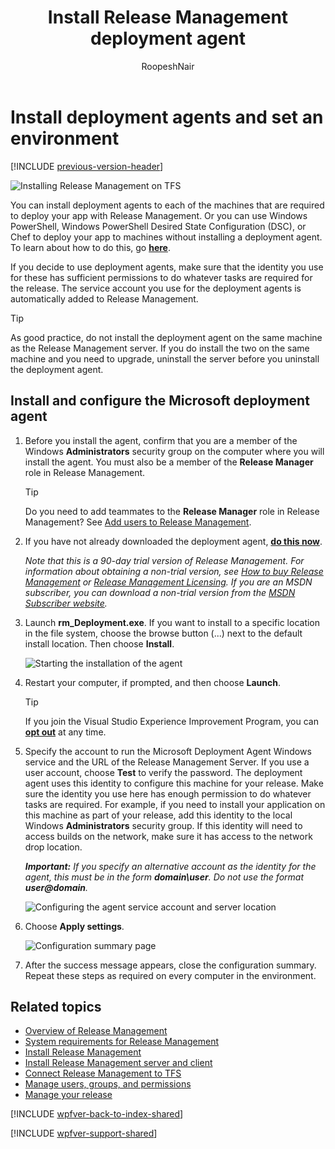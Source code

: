 ﻿---
title: Install Release Management deployment agent
ms.custom: seodec18
description: Learn how you can install deployment agent and set up machines for an environment for VS 2015 and Team Foundation Server (TFS) 2015
ms.assetid: 0C70DBD0-A1A4-4E20-AFA2-F4EC7BF7FA2A
ms.topic: conceptual
ms.author: ronai
author: RoopeshNair
ms.date: 07/16/2018
monikerRange: '>= tfs-2013'
---

# Install deployment agents and set an environment

[!INCLUDE [previous-version-header](../../includes/previous-version-header.md)]

![Installing Release Management on TFS](media/install-agent-01.png)

You can install deployment agents to each of the machines that are required to
deploy your app with Release Management. Or you can use Windows PowerShell,
Windows PowerShell Desired State Configuration (DSC), or Chef to deploy your
app to machines without installing a deployment agent. To learn about how to
do this, go **[here](../release-without-agents.md)**.

If you decide to use deployment agents, make sure that the identity you use
for these has sufficient permissions to do whatever tasks are required for
the release. The service account you use for the deployment agents is
automatically added to Release Management.

> [!TIP]
> As good practice, do not install the deployment agent on the
> same machine as the Release Management server. If you do install the two on
> the same machine and you need to upgrade, uninstall the server before you
> uninstall the deployment agent.

## Install and configure the Microsoft deployment agent

1.  Before you install the agent, confirm that you are a
    member of the Windows **Administrators** security group on the computer
    where you will install the agent. You must also be a member of the
    **Release Manager** role in Release Management.

    > [!TIP]
    > Do you need to add teammates to the **Release Manager** role
    > in Release Management? See [Add users to Release Management](../add-users-and-groups.md).

2.  If you have not already downloaded the deployment agent,
    **[do this now](https://visualstudio.microsoft.com/downloads/download-visual-studio-vs)**.

    _Note that this is a 90-day trial version of Release Management. For
    information about obtaining a non-trial version, see
    [How to buy Release Management](https://visualstudio.microsoft.com/products/how-to-buy-release-management-vs)
    or
    [Release Management Licensing](https://visualstudio.microsoft.com/release-mgmt-licensing-vs).
    If you are an MSDN subscriber, you can download a non-trial version from the
    [MSDN Subscriber website](https://msdn.microsoft.com/subscriptions/downloads/)._

3.  Launch **rm_Deployment.exe**. If you want to install to a specific location
    in the file system, choose the browse button (...) next to the default
    install location. Then choose **Install**.

    ![Starting the installation of the agent](media/install-agent-02.png)

4.  Restart your computer, if prompted, and then choose **Launch**.

    > [!TIP]
    > If you join the Visual Studio Experience Improvement Program,
    > you can **[opt out](../manage-your-release.md#optout)** at any time.

5.  Specify the account to run the Microsoft Deployment Agent Windows
    service and the URL of the Release Management Server. If you use a user
    account, choose **Test** to verify the password. The deployment agent uses
    this identity to configure this machine for your release. Make sure the
    identity you use here has enough permission to do whatever tasks are
    required. For example, if you need to install your application on this
    machine as part of your release, add this identity to the local Windows
    **Administrators** security group. If this identity will need to access
    builds on the network, make sure it has access to the network drop location.

    **_Important:_** <em>If you specify an alternative account as the identity for
    the agent, this must be in the form **domain\user**. Do not use the format
    <strong>user@domain</strong>.</em>

    ![Configuring the agent service account and server location](media/install-agent-03.png)

6.  Choose **Apply settings**.

    ![Configuration summary page](media/install-agent-04.png)

7.  After the success message appears, close the configuration summary. Repeat
    these steps as required on every computer in the environment.

## Related topics

* [Overview of Release Management](../release-management-overview.md)
* [System requirements for Release Management](system-requirements.md)
* [Install Release Management](../install-release-management.md)
* [Install Release Management server and client](install-server-and-client.md)
* [Connect Release Management to TFS](connect-to-tfs.md)
* [Manage users, groups, and permissions](../add-users-and-groups.md)
* [Manage your release](../manage-your-release.md)

[!INCLUDE [wpfver-back-to-index-shared](../../includes/wpfver-back-to-index-shared.md)]

[!INCLUDE [wpfver-support-shared](../../includes/wpfver-support-shared.md)]
